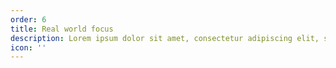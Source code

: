 ```yaml
---
order: 6
title: Real world focus
description: Lorem ipsum dolor sit amet, consectetur adipiscing elit, sed do eiusmod tempor incididunt ut labore et dolore magna aliqua.
icon: ''
---
```

